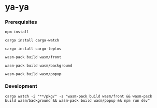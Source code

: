 # ya-ya

### Prerequisites

```
npm install
```

```
cargo install cargo-watch
```

```
cargo install cargo-leptos
```

```
wasm-pack build wasm/front
```

```
wasm-pack build wasm/background
```

```
wasm-pack build wasm/popup
```

### Development

```
cargo watch -i "**/pkg/" -s "wasm-pack build wasm/front && wasm-pack build wasm/background && wasm-pack build wasm/popup && npm run dev"
```
